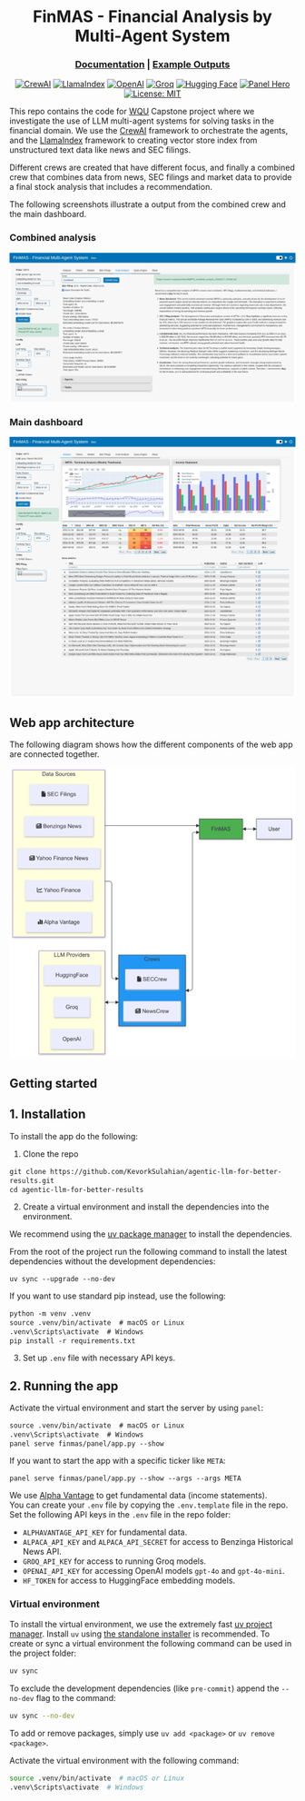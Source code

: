 <div align="center">

# FinMAS - Financial Analysis by Multi-Agent System

<h3>

[Documentation](https://kevorksulahian.github.io/agentic-llm-for-better-results/) | [Example Outputs](https://github.com/KevorkSulahian/agentic-llm-for-better-results/tree/main/output/examples)

</h3>


[![CrewAI](https://img.shields.io/badge/CrewAI-red)](https://docs.crewai.com/introduction)
[![LlamaIndex](https://img.shields.io/badge/LlamaIndex-black)](https://docs.llamaindex.ai/en/stable/)
[![OpenAI](https://img.shields.io/badge/OpenAI-green?logo=openai&logoColor=white)](https://platform.openai.com/docs/models)
[![Groq](https://img.shields.io/badge/Groq-red)](https://console.groq.com/docs/overview)
[![Hugging Face](https://img.shields.io/badge/Hugging%20Face-FFD21E?logo=huggingface&logoColor=000)](https://huggingface.co/models?other=embeddings)
[![Panel Hero](https://img.shields.io/badge/Panel-Hero)](https://panel.holoviz.org/)
[![License: MIT](https://img.shields.io/badge/License-MIT-green.svg)](https://opensource.org/licenses/MIT)

</div>

This repo contains the code for [WQU](https://www.wqu.edu/mscfe) Capstone project where
we investigate the use of LLM multi-agent systems for solving tasks in the financial domain.
We use the [CrewAI](https://docs.crewai.com/introduction) framework to orchestrate the agents,
and the [LlamaIndex](https://docs.llamaindex.ai/en/stable/) framework to creating vector store
index from unstructured text data like news and SEC filings.

Different crews are created that have different focus, and finally a combined crew
that combines data from news, SEC filings and market data to provide a final stock
analysis that includes a recommendation.

The following screenshots illustrate a output from the combined crew and the main dashboard.

### Combined analysis

![](docs/assets/screenshots/finmas_combined_analysis.png)

### Main dashboard

![](docs/assets/screenshots/finmas_main_dashboard.png)

## Web app architecture

The following diagram shows how the different components of the web app are connected together.

![](docs/assets/finmas_architecture.png)

## Getting started

## 1. Installation

To install the app do the following:

1. Clone the repo

```shell
git clone https://github.com/KevorkSulahian/agentic-llm-for-better-results.git
cd agentic-llm-for-better-results
```

2. Create a virtual environment and install the dependencies into the environment.

We recommend using the [uv package manager](https://github.com/astral-sh/uv) to install the dependencies.

From the root of the project run the following command to install the
latest dependencies without the development dependencies:

```shell
uv sync --upgrade --no-dev
```

If you want to use standard pip instead, use the following:

```shell
python -m venv .venv
source .venv/bin/activate  # macOS or Linux
.venv\Scripts\activate  # Windows
pip install -r requirements.txt
```

3. Set up `.env` file with necessary API keys.

## 2. Running the app

Activate the virtual environment and start the server by using `panel`:

```shell
source .venv/bin/activate  # macOS or Linux
.venv\Scripts\activate  # Windows
panel serve finmas/panel/app.py --show
```

If you want to start the app with a specific ticker like `META`:

```shell
panel serve finmas/panel/app.py --show --args --args META
```

We use [Alpha Vantage](https://www.alphavantage.co/) to get fundamental data (income statements).\
You can create your `.env` file by copying the `.env.template` file in the repo.
Set the following API keys in the `.env` file in the repo folder:

- `ALPHAVANTAGE_API_KEY` for fundamental data.
- `ALPACA_API_KEY` and `ALPACA_API_SECRET` for access to Benzinga Historical News API.
- `GROQ_API_KEY` for access to running Groq models.
- `OPENAI_API_KEY` for accessing OpenAI models `gpt-4o` and `gpt-4o-mini`.
- `HF_TOKEN` for access to HuggingFace embedding models.

### Virtual environment

To install the virtual environment, we use the extremely fast [uv project manager](https://github.com/astral-sh/uv).
Install `uv` using [the standalone installer](https://github.com/astral-sh/uv?tab=readme-ov-file#installation) is recommended.
To create or sync a virtual environment the following command can be used in the project folder:

```bash
uv sync
```

To exclude the development dependencies (like `pre-commit`) append the `--no-dev` flag to the command:

```bash
uv sync --no-dev
```

To add or remove packages, simply use `uv add <package>` or `uv remove <package>`.

Activate the virtual environment with the following command:

```bash
source .venv/bin/activate  # macOS or Linux
.venv\Scripts\activate  # Windows
```
